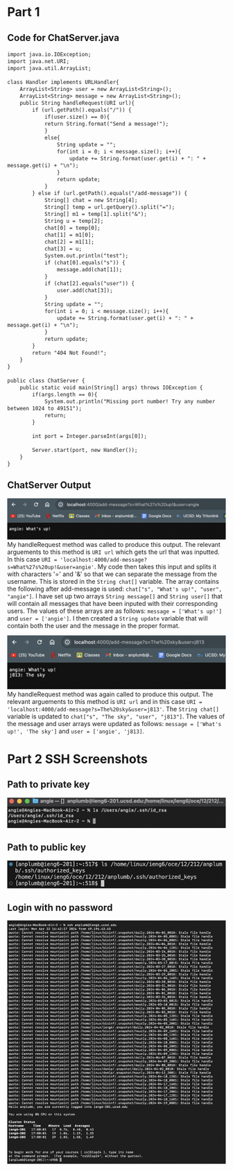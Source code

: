 # Part 1<br>
## Code for ChatServer.java <br>

```
import java.io.IOException;
import java.net.URI;
import java.util.ArrayList;

class Handler implements URLHandler{
    ArrayList<String> user = new ArrayList<String>();
    ArrayList<String> message = new ArrayList<String>();
    public String handleRequest(URI url){
        if (url.getPath().equals("/")) {
            if(user.size() == 0){
            return String.format("Send a message!");
            }
            else{
                String update = "";
                for(int i = 0; i < message.size(); i++){
                    update += String.format(user.get(i) + ": " + message.get(i) + "\n");
                }
                return update;
            }
        } else if (url.getPath().equals("/add-message")) {
            String[] chat = new String[4];
            String[] temp = url.getQuery().split("=");
            String[] m1 = temp[1].split("&");
            String u = temp[2];
            chat[0] = temp[0];
            chat[1] = m1[0];
            chat[2] = m1[1];
            chat[3] = u;
            System.out.println("test");
            if (chat[0].equals("s")) {
                message.add(chat[1]);
            }
            if (chat[2].equals("user")) {
                user.add(chat[3]);
            }
            String update = "";
            for(int i = 0; i < message.size(); i++){
                update += String.format(user.get(i) + ": " + message.get(i) + "\n");
            }
            return update;
        }
        return "404 Not Found!";
    }
}

public class ChatServer {
    public static void main(String[] args) throws IOException {
        if(args.length == 0){
            System.out.println("Missing port number! Try any number between 1024 to 49151");
            return;
        }

        int port = Integer.parseInt(args[0]);

        Server.start(port, new Handler());
    }
}
```
## ChatServer Output <br>
![Image](message1.png) <br>
My handleRequest method was called to produce this output. The relevant arguements to this method is `URI url` which gets the url that was inputted. In this case `URI = 'localhost:4000/add-message?s=What%27s%20up!&user=angie'`. My code then takes this input and splits it with characters '=' and '&' so that we can separate the message from the username. This is stored in the `String chat[]` variable. The array contains the following after add-message is used: `chat["s", "What's up!", "user", "angie"]`. I have set up two arrays `String message[]` and `String user[]` that will contain all messages that have been inputed with their corresponding users. The values of these arrays are as follows: `message = ['What's up!']` and `user = ['angie']`. I then created a `String update` variable that will contain both the user and the message in the proper format. <br>

![Image](message2.png) <br>
My handleRequest method was again called to produce this output. The relevant arguements to this method is `URI url` and in this case `URI = 'localhost:4000/add-message?s=The%20sky&user=j813'`. The `String chat[]` variable is updated to `chat["s", "The sky", "user", "j813"]`. The values of the message and user arrays were updated as follows: `message = ['What's up!', 'The sky']` and `user = ['angie', 'j813]`. 

# Part 2 SSH Screenshots <br>
## Path to private key <br>
![Image](private.png) <br>

## Path to public key <br>
![Image](public.png) <br>

## Login with no password <br>
![Image](login.png) <br>




